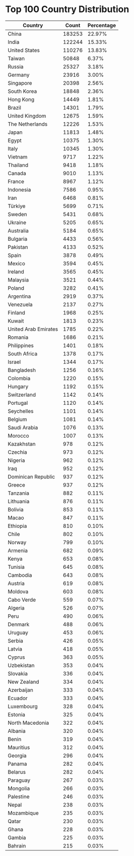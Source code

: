 # Top 100 Country Distribution
| Country | Count | Percentage |
|----|----|----|
| China | 183253 | 22.97% |
| India | 122244 | 15.33% |
| United States | 110276 | 13.83% |
| Taiwan | 50848 | 6.37% |
| Russia | 25327 | 3.18% |
| Germany | 23916 | 3.00% |
| Singapore | 20398 | 2.56% |
| South Korea | 18848 | 2.36% |
| Hong Kong | 14449 | 1.81% |
| Brazil | 14301 | 1.79% |
| United Kingdom | 12675 | 1.59% |
| The Netherlands | 12226 | 1.53% |
| Japan | 11813 | 1.48% |
| Egypt | 10375 | 1.30% |
| Italy | 10345 | 1.30% |
| Vietnam | 9717 | 1.22% |
| Thailand | 9418 | 1.18% |
| Canada | 9010 | 1.13% |
| France | 8967 | 1.12% |
| Indonesia | 7586 | 0.95% |
| Iran | 6468 | 0.81% |
| Türkiye | 5699 | 0.71% |
| Sweden | 5431 | 0.68% |
| Ukraine | 5205 | 0.65% |
| Australia | 5184 | 0.65% |
| Bulgaria | 4433 | 0.56% |
| Pakistan | 4133 | 0.52% |
| Spain | 3878 | 0.49% |
| Mexico | 3594 | 0.45% |
| Ireland | 3565 | 0.45% |
| Malaysia | 3521 | 0.44% |
| Poland | 3282 | 0.41% |
| Argentina | 2919 | 0.37% |
| Venezuela | 2137 | 0.27% |
| Finland | 1968 | 0.25% |
| Kuwait | 1813 | 0.23% |
| United Arab Emirates | 1785 | 0.22% |
| Romania | 1686 | 0.21% |
| Philippines | 1401 | 0.18% |
| South Africa | 1378 | 0.17% |
| Israel | 1344 | 0.17% |
| Bangladesh | 1256 | 0.16% |
| Colombia | 1220 | 0.15% |
| Hungary | 1192 | 0.15% |
| Switzerland | 1142 | 0.14% |
| Portugal | 1120 | 0.14% |
| Seychelles | 1101 | 0.14% |
| Belgium | 1081 | 0.14% |
| Saudi Arabia | 1076 | 0.13% |
| Morocco | 1007 | 0.13% |
| Kazakhstan | 978 | 0.12% |
| Czechia | 973 | 0.12% |
| Nigeria | 962 | 0.12% |
| Iraq | 952 | 0.12% |
| Dominican Republic | 937 | 0.12% |
| Greece | 937 | 0.12% |
| Tanzania | 882 | 0.11% |
| Lithuania | 876 | 0.11% |
| Bolivia | 853 | 0.11% |
| Macao | 847 | 0.11% |
| Ethiopia | 810 | 0.10% |
| Chile | 802 | 0.10% |
| Norway | 799 | 0.10% |
| Armenia | 682 | 0.09% |
| Kenya | 653 | 0.08% |
| Tunisia | 645 | 0.08% |
| Cambodia | 643 | 0.08% |
| Austria | 619 | 0.08% |
| Moldova | 603 | 0.08% |
| Cabo Verde | 559 | 0.07% |
| Algeria | 526 | 0.07% |
| Peru | 490 | 0.06% |
| Denmark | 488 | 0.06% |
| Uruguay | 453 | 0.06% |
| Serbia | 426 | 0.05% |
| Latvia | 418 | 0.05% |
| Cyprus | 363 | 0.05% |
| Uzbekistan | 353 | 0.04% |
| Slovakia | 336 | 0.04% |
| New Zealand | 334 | 0.04% |
| Azerbaijan | 333 | 0.04% |
| Ecuador | 333 | 0.04% |
| Luxembourg | 328 | 0.04% |
| Estonia | 325 | 0.04% |
| North Macedonia | 322 | 0.04% |
| Albania | 320 | 0.04% |
| Benin | 319 | 0.04% |
| Mauritius | 312 | 0.04% |
| Georgia | 296 | 0.04% |
| Panama | 282 | 0.04% |
| Belarus | 282 | 0.04% |
| Paraguay | 267 | 0.03% |
| Mongolia | 266 | 0.03% |
| Palestine | 246 | 0.03% |
| Nepal | 238 | 0.03% |
| Mozambique | 235 | 0.03% |
| Qatar | 230 | 0.03% |
| Ghana | 228 | 0.03% |
| Gambia | 225 | 0.03% |
| Bahrain | 215 | 0.03% |
